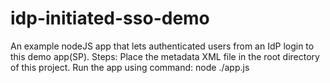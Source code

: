 # idp-initiated-sso-demo
An example nodeJS app that lets authenticated users from an IdP login to this demo app(SP).
Steps:
    Place the metadata XML file in the root directory of this project.
    Run the app using command: node ./app.js
